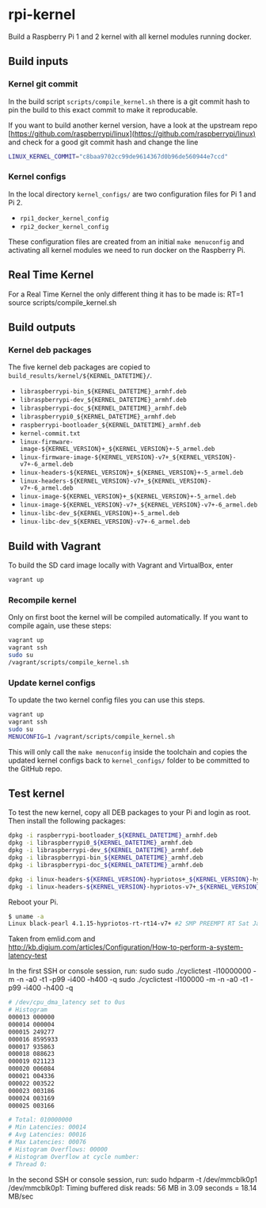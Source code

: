 # rpi-kernel

Build a Raspberry Pi 1 and 2 kernel with all kernel modules running docker.

## Build inputs

### Kernel git commit

In the build script `scripts/compile_kernel.sh` there is a git commit hash to pin the build to this exact commit to make it reproducable.

If you want to build another kernel version, have a look at the upstream repo [https://github.com/raspberrypi/linux](https://github.com/raspberrypi/linux) and check for a good git commit hash and change the line

```bash
LINUX_KERNEL_COMMIT="c8baa9702cc99de9614367d0b96de560944e7ccd"
```

### Kernel configs

In the local directory `kernel_configs/` are two configuration files for Pi 1 and Pi 2.

* `rpi1_docker_kernel_config`
* `rpi2_docker_kernel_config`

These configuration files are created from an initial `make menuconfig` and activating all kernel modules we need to run docker on the Raspberry Pi.


## Real Time Kernel

For a Real Time Kernel the only different thing it has to be made is:
RT=1 source scripts/compile\_kernel.sh

## Build outputs

### Kernel deb packages

The five kernel deb packages are copied to `build_results/kernel/${KERNEL_DATETIME}/`.

* `libraspberrypi-bin_${KERNEL_DATETIME}_armhf.deb`
* `libraspberrypi-dev_${KERNEL_DATETIME}_armhf.deb`
* `libraspberrypi-doc_${KERNEL_DATETIME}_armhf.deb`
* `libraspberrypi0_${KERNEL_DATETIME}_armhf.deb`
* `raspberrypi-bootloader_${KERNEL_DATETIME}_armhf.deb`
* `kernel-commit.txt`
* `linux-firmware-image-${KERNEL_VERSION}+_${KERNEL_VERSION}+-5_armel.deb`
* `linux-firmware-image-${KERNEL_VERSION}-v7+_${KERNEL_VERSION}-v7+-6_armel.deb`
* `linux-headers-${KERNEL_VERSION}+_${KERNEL_VERSION}+-5_armel.deb`
* `linux-headers-${KERNEL_VERSION}-v7+_${KERNEL_VERSION}-v7+-6_armel.deb`
* `linux-image-${KERNEL_VERSION}+_${KERNEL_VERSION}+-5_armel.deb`
* `linux-image-${KERNEL_VERSION}-v7+_${KERNEL_VERSION}-v7+-6_armel.deb`
* `linux-libc-dev_${KERNEL_VERSION}+-5_armel.deb`
* `linux-libc-dev_${KERNEL_VERSION}-v7+-6_armel.deb`

## Build with Vagrant

To build the SD card image locally with Vagrant and VirtualBox, enter

```bash
vagrant up
```

### Recompile kernel

Only on first boot the kernel will be compiled automatically.
If you want to compile again, use these steps:

```bash
vagrant up
vagrant ssh
sudo su
/vagrant/scripts/compile_kernel.sh
```

### Update kernel configs

To update the two kernel config files you can use this steps.

```bash
vagrant up
vagrant ssh
sudo su
MENUCONFIG=1 /vagrant/scripts/compile_kernel.sh
```

This will only call the `make menuconfig` inside the toolchain and copies the updated kernel configs back to `kernel_configs/` folder to be committed to the GitHub repo.

## Test kernel

To test the new kernel, copy all DEB packages to your Pi and login as root.
Then install the following packages:

```bash
dpkg -i raspberrypi-bootloader_${KERNEL_DATETIME}_armhf.deb
dpkg -i libraspberrypi0_${KERNEL_DATETIME}_armhf.deb
dpkg -i libraspberrypi-dev_${KERNEL_DATETIME}_armhf.deb
dpkg -i libraspberrypi-bin_${KERNEL_DATETIME}_armhf.deb
dpkg -i libraspberrypi-doc_${KERNEL_DATETIME}_armhf.deb

dpkg -i linux-headers-${KERNEL_VERSION}-hypriotos+_${KERNEL_VERSION}-hypriotos+-1_armhf.deb
dpkg -i linux-headers-${KERNEL_VERSION}-hypriotos-v7+_${KERNEL_VERSION}-hypriotos-v7+-2_armhf.deb
```

Reboot your Pi.

```bash
$ uname -a
Linux black-pearl 4.1.15-hypriotos-rt-rt14-v7+ #2 SMP PREEMPT RT Sat Jan 9 21:09:05 CET 2016 armv7l GNU/Linux
```
Taken from emlid.com and http://kb.digium.com/articles/Configuration/How-to-perform-a-system-latency-test

In the first SSH or console session, run: sudo sudo ./cyclictest -l10000000 -m -n -a0 -t1 -p99 -i400 -h400 -q
sudo ./cyclictest -l100000 -m -n -a0 -t1 -p99 -i400 -h400 -q

```bash
# /dev/cpu_dma_latency set to 0us
# Histogram
000013 000000
000014 000004
000015 249277
000016 8595933
000017 935863
000018 088623
000019 021123
000020 006084
000021 004336
000022 003522
000023 003186
000024 003169
000025 003166

# Total: 010000000
# Min Latencies: 00014
# Avg Latencies: 00016
# Max Latencies: 00076
# Histogram Overflows: 00000
# Histogram Overflow at cycle number:
# Thread 0:


```
In the second SSH or console session, run: sudo hdparm -t /dev/mmcblk0p1
/dev/mmcblk0p1:
 Timing buffered disk reads:  56 MB in  3.09 seconds =  18.14 MB/sec
